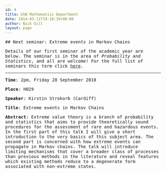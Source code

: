 ```yaml
---
id: 4
title: USW Mathematics Department
date: 2014-03-11T19:18:39+00:00
author: Nick Gill
layout: page
---
```


<kbd>
## Next seminar: Extreme events in Markov Chains

Details of our first seminar of the academic year are below. The seminar is in the area of *Probability and Statistics*, and all are welcome! For the full list of seminars this term click <a href = "seminars">here</a>.

---

**Time**: 2pm, Friday 28 September 2018

**Place**: H029

**Speaker**: Kirstin Strokorb (Cardiff)

**Title**: Extreme events in Markov Chains

**Abstract**: Extreme value theory is a branch of probability and statistics that aims to provide theoretically sound procedures for the assessment of rare and hazardous events. In the first part of this talk I will give a short introduction to the very basics of this subject area. The second part is concerned with how extreme events can propagate in Markov chains. The talk will introduce limiting mechanisms that cover a broader class of processes than previous methods in the literature and reveal features which existing methods reduce to a degenerate form associated with non-extreme states.
</kbd>
